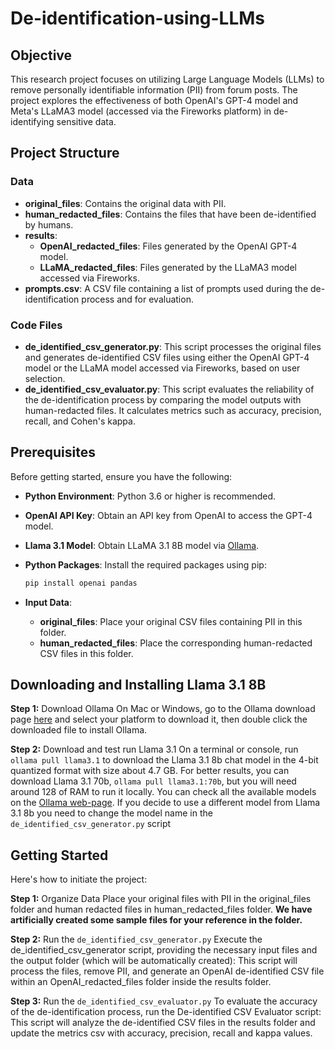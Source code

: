 # De-identification-using-LLMs

## Objective

This research project focuses on utilizing Large Language Models (LLMs) to remove personally identifiable information (PII) from forum posts. The project explores the effectiveness of both OpenAI's GPT-4 model and Meta's LLaMA3 model (accessed via the Fireworks platform) in de-identifying sensitive data.

## Project Structure

### Data

- **original_files**: Contains the original data with PII.
- **human_redacted_files**: Contains the files that have been de-identified by humans.
- **results**:
  - **OpenAI_redacted_files**: Files generated by the OpenAI GPT-4 model.
  - **LLaMA_redacted_files**: Files generated by the LLaMA3 model accessed via Fireworks.
- **prompts.csv**: A CSV file containing a list of prompts used during the de-identification process and for evaluation.

### Code Files

- **de_identified_csv_generator.py**: This script processes the original files and generates de-identified CSV files using either the OpenAI GPT-4 model or the LLaMA model accessed via Fireworks, based on user selection.
- **de_identified_csv_evaluator.py**: This script evaluates the reliability of the de-identification process by comparing the model outputs with human-redacted files. It calculates metrics such as accuracy, precision, recall, and Cohen's kappa.

## Prerequisites

Before getting started, ensure you have the following:

- **Python Environment**: Python 3.6 or higher is recommended.
- **OpenAI API Key**: Obtain an API key from OpenAI to access the GPT-4 model.
- **Llama 3.1 Model**: Obtain LLaMA 3.1 8B model via [Ollama](https://ollama.com/download).
- **Python Packages**: Install the required packages using pip:

  ```bash
  pip install openai pandas
  ```

- **Input Data**:
  - **original_files**: Place your original CSV files containing PII in this folder.
  - **human_redacted_files**: Place the corresponding human-redacted CSV files in this folder.

## Downloading and Installing Llama 3.1 8B
**Step 1:** Download Ollama
On Mac or Windows, go to the Ollama download page [here](https://ollama.com/download) and select your platform to download it, then double click the downloaded file to install Ollama.

**Step 2:** Download and test run Llama 3.1
On a terminal or console, run ```ollama pull llama3.1``` to download the Llama 3.1 8b chat model in the 4-bit quantized format with size about 4.7 GB. For better results, you can download Llama 3.1 70b, ```ollama pull llama3.1:70b```, but you will need around 128 of RAM to run it locally. You can check all the available models on the [Ollama web-page](https://ollama.com/search). If you decide to use a different model from Llama 3.1 8b you need to change the model name in the `de_identified_csv_generator.py` script

## Getting Started

Here's how to initiate the project:

**Step 1:** Organize Data
Place your original files with PII in the original_files folder and human redacted files in human_redacted_files folder. **We have artificially created some sample files for your reference in the folder.**

**Step 2:** Run the `de_identified_csv_generator.py`
Execute the de_identified_csv_generator script, providing the necessary input files and the output folder (which will be automatically created):
This script will process the files, remove PII, and generate an OpenAI de-identified CSV file within an OpenAI_redacted_files folder inside the results folder.

**Step 3:** Run the `de_identified_csv_evaluator.py`
To evaluate the accuracy of the de-identification process, run the De-identified CSV Evaluator script:
This script will analyze the de-identified CSV files in the results folder and update the metrics csv with accuracy, precision, recall and kappa values. 


